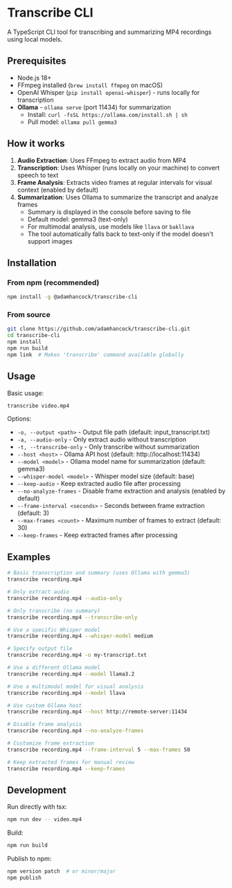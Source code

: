 # Transcribe CLI

A TypeScript CLI tool for transcribing and summarizing MP4 recordings using local models.

## Prerequisites

- Node.js 18+
- FFmpeg installed (`brew install ffmpeg` on macOS)
- OpenAI Whisper (`pip install openai-whisper`) - runs locally for transcription
- **Ollama** - `ollama serve` (port 11434) for summarization
  - Install: `curl -fsSL https://ollama.com/install.sh | sh`
  - Pull model: `ollama pull gemma3`

## How it works

1. **Audio Extraction**: Uses FFmpeg to extract audio from MP4
2. **Transcription**: Uses Whisper (runs locally on your machine) to convert speech to text
3. **Frame Analysis**: Extracts video frames at regular intervals for visual context (enabled by default)
4. **Summarization**: Uses Ollama to summarize the transcript and analyze frames
   - Summary is displayed in the console before saving to file
   - Default model: gemma3 (text-only)
   - For multimodal analysis, use models like `llava` or `bakllava`
   - The tool automatically falls back to text-only if the model doesn't support images

## Installation

### From npm (recommended)
```bash
npm install -g @adamhancock/transcribe-cli
```

### From source
```bash
git clone https://github.com/adamhancock/transcribe-cli.git
cd transcribe-cli
npm install
npm run build
npm link  # Makes 'transcribe' command available globally
```

## Usage

Basic usage:
```bash
transcribe video.mp4
```

Options:
- `-o, --output <path>` - Output file path (default: input_transcript.txt)
- `-a, --audio-only` - Only extract audio without transcription
- `-t, --transcribe-only` - Only transcribe without summarization
- `--host <host>` - Ollama API host (default: http://localhost:11434)
- `--model <model>` - Ollama model name for summarization (default: gemma3)
- `--whisper-model <model>` - Whisper model size (default: base)
- `--keep-audio` - Keep extracted audio file after processing
- `--no-analyze-frames` - Disable frame extraction and analysis (enabled by default)
- `--frame-interval <seconds>` - Seconds between frame extraction (default: 3)
- `--max-frames <count>` - Maximum number of frames to extract (default: 30)
- `--keep-frames` - Keep extracted frames after processing

## Examples

```bash
# Basic transcription and summary (uses Ollama with gemma3)
transcribe recording.mp4

# Only extract audio
transcribe recording.mp4 --audio-only

# Only transcribe (no summary)
transcribe recording.mp4 --transcribe-only

# Use a specific Whisper model
transcribe recording.mp4 --whisper-model medium

# Specify output file
transcribe recording.mp4 -o my-transcript.txt

# Use a different Ollama model
transcribe recording.mp4 --model llama3.2

# Use a multimodal model for visual analysis
transcribe recording.mp4 --model llava

# Use custom Ollama host
transcribe recording.mp4 --host http://remote-server:11434

# Disable frame analysis
transcribe recording.mp4 --no-analyze-frames

# Customize frame extraction
transcribe recording.mp4 --frame-interval 5 --max-frames 50

# Keep extracted frames for manual review
transcribe recording.mp4 --keep-frames
```

## Development

Run directly with tsx:
```bash
npm run dev -- video.mp4
```

Build:
```bash
npm run build
```

Publish to npm:
```bash
npm version patch  # or minor/major
npm publish
```